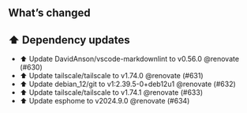## What’s changed
## ⬆️ Dependency updates

- ⬆️ Update DavidAnson/vscode-markdownlint to v0.56.0 @renovate (#630)
- ⬆️ Update tailscale/tailscale to v1.74.0 @renovate (#631)
- ⬆️ Update debian_12/git to v1:2.39.5-0+deb12u1 @renovate (#632)
- ⬆️ Update tailscale/tailscale to v1.74.1 @renovate (#633)
- ⬆️ Update esphome to v2024.9.0 @renovate (#634)
